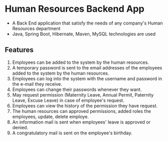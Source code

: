 # Human Resources Backend App
* A Back End application that satisfy the needs of any company's Human Resources department
* Java, Spring Boot, Hibernate, Maven, MySQL technologies are used

## Features
1) Employees can be added to the system by the human resources.
2) A temporary password is sent to the email addresses of the employees added to the system by the human resources.
3) Employees can log into the system with the username and password in the e-mail they receive.
4) Employees can change their passwords whenever they want.
5) May request permission (Maternity Leave, Annual Permit, Paternity Leave, Excuse Leave) in case of employee's request. 
6) Employees can view the history of the permission they have request.
7) The human resources can approved permissions, added roles the employees, update, delete employe.
8) An information mail is sent when employees' leave is approved or denied.
9) A congratulatory mail is sent on the employee's birthday.
